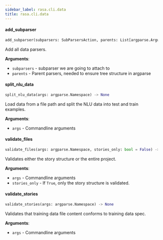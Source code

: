 ```yaml
---
sidebar_label: rasa.cli.data
title: rasa.cli.data
---
```


#### add\_subparser

```python
add_subparser(subparsers: SubParsersAction, parents: List[argparse.ArgumentParser]) -> None
```

Add all data parsers.

**Arguments**:

- `subparsers` - subparser we are going to attach to
- `parents` - Parent parsers, needed to ensure tree structure in argparse

#### split\_nlu\_data

```python
split_nlu_data(args: argparse.Namespace) -> None
```

Load data from a file path and split the NLU data into test and train examples.

**Arguments**:

- `args` - Commandline arguments

#### validate\_files

```python
validate_files(args: argparse.Namespace, stories_only: bool = False) -> None
```

Validates either the story structure or the entire project.

**Arguments**:

- `args` - Commandline arguments
- `stories_only` - If `True`, only the story structure is validated.

#### validate\_stories

```python
validate_stories(args: argparse.Namespace) -> None
```

Validates that training data file content conforms to training data spec.

**Arguments**:

- `args` - Commandline arguments

